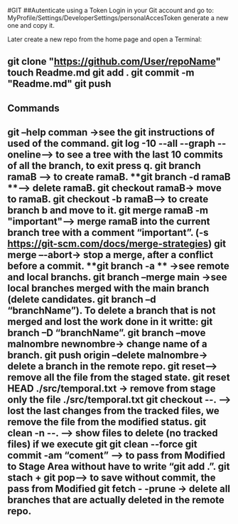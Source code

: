 #GIT
##Autenticate using a Token
Login in your Git account and go to:
MyProfile/Settings/DeveloperSettings/personalAccesToken
generate a new one and copy it.

Later create a new repo from the home page and open a Terminal:

git clone "https://github.com/User/repoName"
touch Readme.md
git add .
git commit -m "Readme.md"
git push
---
## Commands
**git –help comman** ->see the git instructions of used of the command.
**git log -10 --all --graph --oneline**—> to see a tree with the last 10 commits of all the branch, to exit press q.
**git branch ramaB** —> to create ramaB.
**git branch -d ramaB **—> delete ramaB.
**git checkout ramaB**-> move to ramaB.
**git checkout -b ramaB**—> to create branch b and move to it.
**git merge ramaB -m "important"**—> merge ramaB into the current branch tree with a comment “important”. (-s https://git-scm.com/docs/merge-strategies)
**git merge –-abort**-> stop a merge, after a conflict before a commit.
**git branch -a ** ->see remote and local branchs.
**git branch –merge main** ->see local branches merged with the main branch (delete candidates. git branch –d “branchName”). To delete a branch that is not merged and lost the work done in it writte: git branch –D “branchName”.
**git branch –move malnombre newnombre**-> change name of a branch.
**git push origin –delete malnombre**-> delete a branch in the remote repo.
**git reset**—> remove all the file from the staged state. 
**git reset HEAD ./src/temporal.txt** -> remove from stage only the file ./src/temporal.txt 
**git checkout --.** —>  lost the last changes from the tracked files, we remove the file from the modified status.
**git clean -n --.** —>  show files to delete (no tracked files) if we execute git git clean --force
**git commit -am “coment”** —> to pass from Modified to Stage Area without have to write “git add .”.
**git stach + git pop**—> to save without commit, the pass from Modified
**git fetch - -prune** -> delete all branches that are actually deleted in the remote repo.
---
